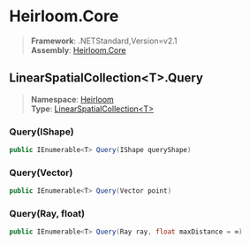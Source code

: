 # Heirloom.Core

> **Framework**: .NETStandard,Version=v2.1  
> **Assembly**: [Heirloom.Core][0]  

## LinearSpatialCollection\<T>.Query

> **Namespace**: [Heirloom][0]  
> **Type**: [LinearSpatialCollection\<T>][1]  

### Query(IShape)

```cs
public IEnumerable<T> Query(IShape queryShape)
```

### Query(Vector)

```cs
public IEnumerable<T> Query(Vector point)
```

### Query(Ray, float)

```cs
public IEnumerable<T> Query(Ray ray, float maxDistance = ∞)
```

[0]: ../Heirloom.Core.md
[1]: Heirloom.LinearSpatialCollection[T].md
